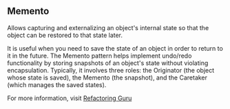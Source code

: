 ## Memento

Allows capturing and externalizing an object's internal state so that the object can be restored to that state later.

It is useful when you need to save the state of an object in order to return to it in the future. The Memento pattern helps implement undo/redo functionality by storing snapshots of an object's state without violating encapsulation. Typically, it involves three roles: the Originator (the object whose state is saved), the Memento (the snapshot), and the Caretaker (which manages the saved states).

For more information, visit [Refactoring Guru](https://refactoring.guru/design-patterns/memento)
